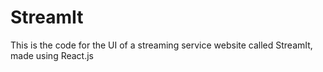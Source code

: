 # StreamIt
This is the code for the UI of a streaming service website called StreamIt, made using React.js
